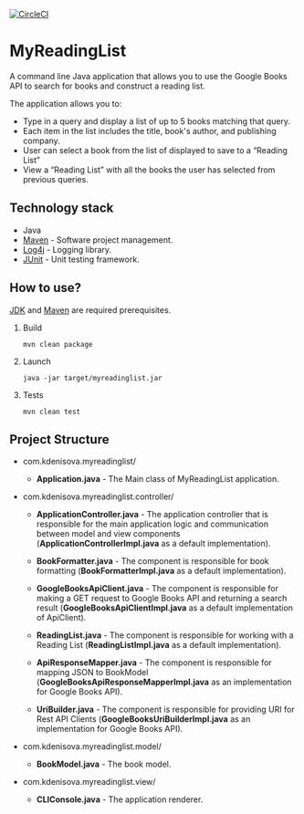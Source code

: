 [![CircleCI](https://circleci.com/gh/kdenisova/MyReadingList/tree/main.svg?style=svg)](https://circleci.com/gh/kdenisova/MyReadingList/tree/main)

# MyReadingList
A command line Java application that allows you to use the Google Books API to search for books and construct a reading list.

The application allows you to:

* Type in a query and display a list of up to 5 books matching that query.
* Each item in the list includes the title, book's author, and publishing company.
* User can select a book from the list of displayed to save to a “Reading List”
* View a “Reading List” with all the books the user has selected from previous queries.

## Technology stack
* Java
* [Maven](http://maven.apache.org) - Software project management.
* [Log4j](https://logging.apache.org/log4j/2.x/) - Logging library.
* [JUnit](https://junit.org/junit5/) - Unit testing framework.

## How to use?

[JDK](https://docs.oracle.com/en/java/javase/16/install/overview-jdk-installation.html#GUID-8677A77F-231A-40F7-98B9-1FD0B48C346A) and [Maven](https://maven.apache.org/download.cgi) are required prerequisites.

1. Build

     `mvn clean package`

2. Launch
     
     `java -jar target/myreadinglist.jar`

3. Tests

   `mvn clean test`
     
## Project Structure
* com.kdenisova.myreadinglist/

  *  **Application.java** - The Main class of MyReadingList application.
  
* com.kdenisova.myreadinglist.controller/

  * **ApplicationController.java** - The application controller that is responsible for the main application logic and communication between model and view components (**ApplicationControllerImpl.java** as a default implementation).

  * **BookFormatter.java** - The component is responsible for book formatting (**BookFormatterImpl.java** as a default implementation).
  
  * **GoogleBooksApiClient.java** -  The component is responsible for making a GET request to Google Books API and returning a search result  (**GoogleBooksApiClientImpl.java** as a default implementation of ApiClient).

  * **ReadingList.java** - The component is responsible for working with a Reading List (**ReadingListImpl.java** as a default implementation).
      
  * **ApiResponseMapper.java** - The component is responsible for mapping JSON to BookModel (**GoogleBooksApiResponseMapperImpl.java** as an implementation for Google Books API).

  * **UriBuilder.java** - The component is responsible for providing URI for Rest API Clients (**GoogleBooksUriBuilderImpl.java** as an implementation for Google Books API).
    
* com.kdenisova.myreadinglist.model/
  
  * **BookModel.java** - The book model.

* com.kdenisova.myreadinglist.view/

  * **CLIConsole.java** - The application renderer.



